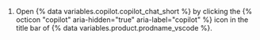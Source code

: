 1. Open {% data variables.copilot.copilot_chat_short %} by clicking the {% octicon "copilot" aria-hidden="true" aria-label="copilot" %} icon in the title bar of {% data variables.product.prodname_vscode %}.
